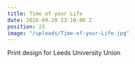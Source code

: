 ```yaml
---
title: Time of your Life
date: 2016-09-28 23:10:00 Z
position: 23
image: "/uploads/Time-of-your-Life.jpg"
---
```


Print design for Leeds University Union